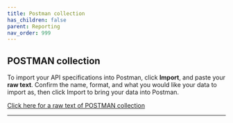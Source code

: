 ```yaml
---
title: Postman collection
has_children: false
parent: Reporting
nav_order: 999
---
```


## POSTMAN collection

To import your API specifications into Postman, click **Import**, and paste your **raw text**.
Confirm the name, format, and what you would like your data to import as, then click Import to bring your data into Postman.

<a href="http://docs.integratedpanel.toluna.com/resources/ip-reporting-api.txt" target="_blank" class="btn">Click here for a raw text of POSTMAN collection</a>

---